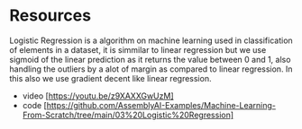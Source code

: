 # Resources

Logistic Regression is a algorithm on machine learning used in classification of elements in a dataset, it is simmilar to linear regression but we use sigmoid of the linear prediction as it returns the value between 0 and 1, also handling the outliers by a alot of margin as compared to linear regression. In this also we use gradient decent like linear regression.

- video [https://youtu.be/z9XAXXGwUzM]
- code [https://github.com/AssemblyAI-Examples/Machine-Learning-From-Scratch/tree/main/03%20Logistic%20Regression]
